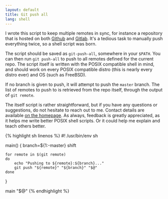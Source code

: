 ```yaml
---
layout: default
title: Git push all
lang: shell
---
```

I wrote this script to keep multiple remotes in sync, for instance a repository
that is hosted on both [Github][github] and [Gitlab][gitlab]. It's a tedious
task to manually push everything twice, so a shell script was born.

The script should be saved as `git-push-all`, somewhere in your `$PATH`. You
can then run `git push-all` to push to all remotes defined for the current
repo. The script itself is written with the POSIX compatible shell in mind, and
should work on every POSIX compatible distro (this is nearly every distro
ever) and OS (such as FreeBSD).

If no branch is given to push, it will attempt to push the `master` branch. The
list of remotes to push to is retrieved from the repo itself, through the
output of `git remote`.

The itself script is rather straightforward, but if you have any questions or
suggestions, do not hesitate to reach out to me. Contact details are available
[on the homepage][home]. As always, feedback is greatly appreciated, as it
helps me write better POSIX shell scripts. Or it could help me explain and
teach others better.

{% highlight sh linenos %}
#! /usr/bin/env sh

main()
{
	branch=${1:-master}
	shift

	for remote in $(git remote)
	do
		echo "Pushing to ${remote}:${branch}..."
		git push "${remote}" "${branch}" "$@"
	done
}

main "$@"
{% endhighlight %}

[github]: https://github.com/
[gitlab]: https://about.gitlab.com/
[home]: /
